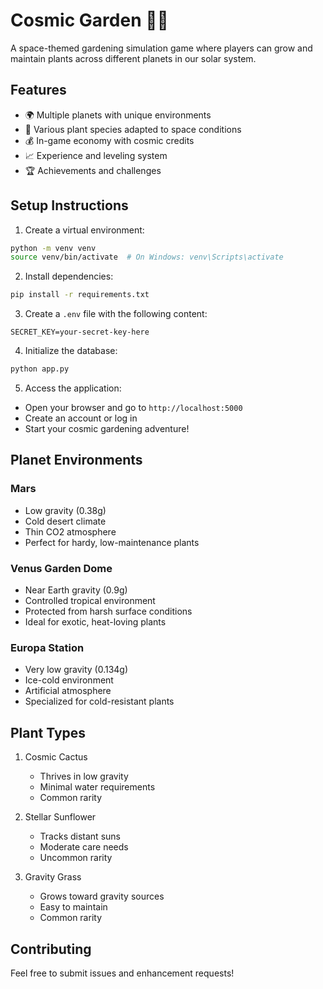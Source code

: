 # Cosmic Garden 🌱🚀

A space-themed gardening simulation game where players can grow and maintain plants across different planets in our solar system.

## Features

- 🌍 Multiple planets with unique environments
- 🌱 Various plant species adapted to space conditions
- 💰 In-game economy with cosmic credits
- 📈 Experience and leveling system
- 🏆 Achievements and challenges

## Setup Instructions

1. Create a virtual environment:
```bash
python -m venv venv
source venv/bin/activate  # On Windows: venv\Scripts\activate
```

2. Install dependencies:
```bash
pip install -r requirements.txt
```

3. Create a `.env` file with the following content:
```
SECRET_KEY=your-secret-key-here
```

4. Initialize the database:
```bash
python app.py
```

5. Access the application:
- Open your browser and go to `http://localhost:5000`
- Create an account or log in
- Start your cosmic gardening adventure!

## Planet Environments

### Mars
- Low gravity (0.38g)
- Cold desert climate
- Thin CO2 atmosphere
- Perfect for hardy, low-maintenance plants

### Venus Garden Dome
- Near Earth gravity (0.9g)
- Controlled tropical environment
- Protected from harsh surface conditions
- Ideal for exotic, heat-loving plants

### Europa Station
- Very low gravity (0.134g)
- Ice-cold environment
- Artificial atmosphere
- Specialized for cold-resistant plants

## Plant Types

1. Cosmic Cactus
   - Thrives in low gravity
   - Minimal water requirements
   - Common rarity

2. Stellar Sunflower
   - Tracks distant suns
   - Moderate care needs
   - Uncommon rarity

3. Gravity Grass
   - Grows toward gravity sources
   - Easy to maintain
   - Common rarity

## Contributing

Feel free to submit issues and enhancement requests!
